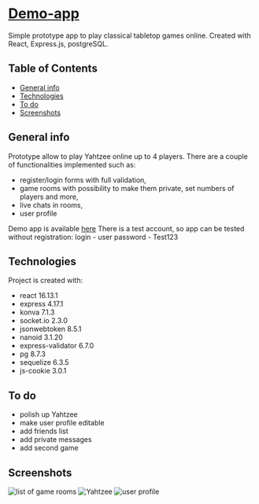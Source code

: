 # [Demo-app](https://demo-app-1996.herokuapp.com/)
Simple prototype app to play classical tabletop games online.
Created with React, Express.js, postgreSQL.

## Table of Contents
* [General info](#general-info)
* [Technologies](#technologies)
* [To do](#to-do)
* [Screenshots](#screenshots)

## General info
Prototype allow to play Yahtzee online up to 4 players. There are
a couple of functionalities implemented such as:
* register/login forms with full validation,
* game rooms with possibility to make them private, set numbers of players and more,
* live chats in rooms,  
* user profile

Demo app is available [here](https://demo-app-1996.herokuapp.com/)
There is a test account, so app can be tested without registration:
login		- user
password	- Test123

## Technologies
Project is created with:
* react 16.13.1
* express 4.17.1
* konva 7.1.3
* socket.io 2.3.0
* jsonwebtoken 8.5.1
* nanoid 3.1.20
* express-validator 6.7.0
* pg 8.7.3
* sequelize 6.3.5
* js-cookie 3.0.1

## To do
* polish up Yahtzee
* make user profile editable
* add friends list
* add private messages
* add second game

## Screenshots
![list of game rooms](https://cdn.discordapp.com/attachments/928605167945908274/1018892960173129728/screen1.JPG)
![Yahtzee](http://url/to/img.png)
![user profile](https://cdn.discordapp.com/attachments/928605167945908274/1018893932437966979/screen3.JPG)
